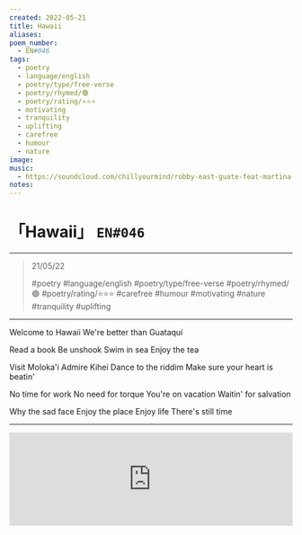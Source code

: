 ```yaml
---
created: 2022-05-21
title: Hawaii
aliases:
poem_number:
  - EN#046
tags:
  - poetry
  - language/english
  - poetry/type/free-verse
  - poetry/rhymed/🟢
  - poetry/rating/⭐⭐⭐
  - motivating
  - tranquility
  - uplifting
  - carefree
  - humour
  - nature
image:
music:
  - https://soundcloud.com/chillyourmind/robby-east-guate-feat-martina-camargo
notes:
---
```

# 「Hawaii」 `EN#046`

---

> 21/05/22
> 
> #poetry 
> #language/english 
> #poetry/type/free-verse 
> #poetry/rhymed/🟢 
> #poetry/rating/⭐⭐⭐ 
> #carefree #humour #motivating #nature #tranquility #uplifting

---

Welcome to Hawaii
We're better than Guataquí

Read a book
Be unshook
Swim in sea
Enjoy the tea

Visit Moloka'i
Admire Kihei
Dance to the riddim
Make sure your heart is beatin'

No time for work
No need for torque
You're on vacation
Waitin' for salvation

Why the sad face
Enjoy the place
    Enjoy life
There's still time

---

<iframe width="100%" height="166" scrolling="no" frameborder="no" allow="autoplay" src="https://w.soundcloud.com/player/?url=https%3A//api.soundcloud.com/tracks/928357336&color=%23ff5500&auto_play=false&hide_related=false&show_comments=true&show_user=true&show_reposts=false&show_teaser=true&visual=true"></iframe>